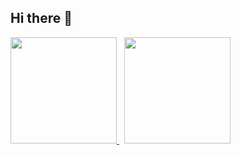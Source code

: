 ## Hi there 👋
<p>
  <a href="https://github.com/anuraghazra/github-readme-stats">
    <img height="170px" src="https://github-readme-stats.vercel.app/api?username=acd1034&show_icons=ture&include_all_commits=true" />
  </a>
  &nbsp;
  <a href="https://github.com/anuraghazra/github-readme-stats">
    <img height="170px" src="https://github-readme-stats.vercel.app/api/top-langs/?username=acd1034" />
  </a>
</p>

<!--
**acd1034/acd1034** is a ✨ _special_ ✨ repository because its `README.md` (this file) appears on your GitHub profile.

Here are some ideas to get you started:

- 🔭 I’m currently working on ...
- 🌱 I’m currently learning ...
- 👯 I’m looking to collaborate on ...
- 🤔 I’m looking for help with ...
- 💬 Ask me about ...
- 📫 How to reach me: ...
- 😄 Pronouns: ...
- ⚡ Fun fact: ...
-->
